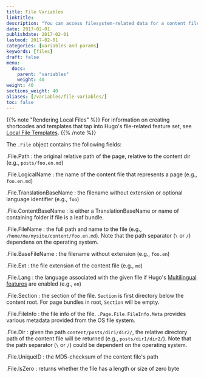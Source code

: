 ```yaml
---
title: File Variables
linktitle:
description: "You can access filesystem-related data for a content file in the `.File` variable."
date: 2017-02-01
publishdate: 2017-02-01
lastmod: 2017-02-01
categories: [variables and params]
keywords: [files]
draft: false
menu:
  docs:
    parent: "variables"
    weight: 40
weight: 40
sections_weight: 40
aliases: [/variables/file-variables/]
toc: false
---
```


{{% note "Rendering Local Files" %}}
For information on creating shortcodes and templates that tap into Hugo's file-related feature set, see [Local File Templates](/templates/files/).
{{% /note %}}

The `.File` object contains the following fields:

.File.Path
: the original relative path of the page, relative to the content dir (e.g., `posts/foo.en.md`)

.File.LogicalName
: the name of the content file that represents a page (e.g., `foo.en.md`)

.File.TranslationBaseName
: the filename without extension or optional language identifier (e.g., `foo`)

.File.ContentBaseName
: is either a TranslationBaseName or name of containing folder if file is a leaf bundle.

.File.FileName
: the full path and name to the file (e.g., `/home/me/mysite/content/foo.en.md`). Note that the path separator (`\` or `/`) dependens on the operating system.

.File.BaseFileName
: the filename without extension (e.g., `foo.en`)

.File.Ext
: the file extension of the content file (e.g., `md`)

.File.Lang
: the language associated with the given file if Hugo's [Multilingual features][multilingual] are enabled (e.g., `en`)

.File.Section
: the section of the file. `Section` is first directory below the content root. For page bundles in root, `Section` will be empty.

.File.FileInfo
: the file info of the file. `.Page.File.FileInfo.Meta` provides various metadata provided from the OS file system. 

.File.Dir
: given the path `content/posts/dir1/dir2/`, the relative directory path of the content file will be returned (e.g., `posts/dir1/dir2/`). Note that the path separator (`\` or `/`) could be dependent on the operating system.

.File.UniqueID
: the MD5-checksum of the content file's path

.File.IsZero
: returns whether the file has a length or size of zero byte

[Multilingual]: /content-management/multilingual/
